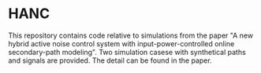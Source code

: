# HANC 
This repository contains code relative to simulations from the paper "A new hybrid active noise control system with input-power-controlled online secondary-path modeling".
Two simulation casese with synthetical paths and signals are provided. The detail can be found in the paper.


